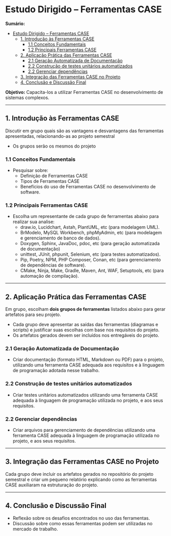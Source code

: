 # Estudo Dirigido – Ferramentas CASE  

**Sumário:**
- [Estudo Dirigido – Ferramentas CASE](#estudo-dirigido--ferramentas-case)
  - [1. Introdução às Ferramentas CASE](#1-introdução-às-ferramentas-case)
    - [1.1 Conceitos Fundamentais](#11-conceitos-fundamentais)
    - [1.2 Principais Ferramentas CASE](#12-principais-ferramentas-case)
  - [2. Aplicação Prática das Ferramentas CASE](#2-aplicação-prática-das-ferramentas-case)
    - [2.1 Geração Automatizada de Documentação](#21-geração-automatizada-de-documentação)
    - [2.2 Construção de testes unitários automatizados](#22-construção-de-testes-unitários-automatizados)
    - [2.2 Gerenciar dependências](#22-gerenciar-dependências)
  - [3. Integração das Ferramentas CASE no Projeto](#3-integração-das-ferramentas-case-no-projeto)
  - [4. Conclusão e Discussão Final](#4-conclusão-e-discussão-final)


**Objetivo:** Capacita-los a utilizar Ferramentas CASE no desenvolvimento de sistemas complexos. 

---

## 1. Introdução às Ferramentas CASE 

Discutir em grupo quais são as vantagens e desvantagens das ferramentas apresentadas, relacionando-as ao projeto semestral
- Os grupos serão os mesmos do projeto

### 1.1 Conceitos Fundamentais 
- Pesquisar sobre:
  - Definição de Ferramentas CASE
  - Tipos de Ferramentas CASE
  - Benefícios do uso de Ferramentas CASE no desenvolvimento de software.  

### 1.2 Principais Ferramentas CASE 
- Escolha um representante de cada grupo de ferramentas abaixo para realizar sua analise:
  - draw.io, Lucidchart, Astah, PlantUML, etc (para modelagem UML).  
  - BrModelo, MySQL Workbench, phpMyAdmin, etc (para modelagem e gerenciamento de banco de dados).  
  - Doxygen, Sphinx, JavaDoc, pdoc, etc (para geração automatizada de documentação)
  - unittest, JUnit, phpunit, Selenium, etc (para testes automatizados).  
  - Pip, Poetry, NPM, PHP Composer, Conan, etc (para gerenciamento de dependências de software).  
  - CMake, Ninja, Make, Gradle, Maven, Ant, WAF, Setuptools, etc (para automação de compilação).  

---

## 2. Aplicação Prática das Ferramentas CASE 

Em grupo, escolham **dois grupos de ferramentas** listados abaixo para gerar artefatos para seu projeto.  
- Cada grupo deve apresentar as saídas das ferramentas (diagramas e scripts) e justificar suas escolhas com base nos requisitos do projeto.  
- Os artefatos gerados devem ser incluídos nos entregáveis do projeto.

### 2.1 Geração Automatizada de Documentação  
- Criar documentação (formato HTML, Markdown ou PDF) para o projeto, utilizando uma ferramenta CASE adequada aos requisitos e à linguagem de programação adotada nesse trabalho.

### 2.2 Construção de testes unitários automatizados
- Criar testes unitários automatizados utilizando uma ferramenta CASE adequada à linguagem de programação utilizada no projeto, e aos seus requisitos.

### 2.2 Gerenciar dependências
- Criar arquivos para gerenciamento de dependências utilizando uma ferramenta CASE adequada à linguagem de programação utilizada no projeto, e aos seus requisitos.

---

## 3. Integração das Ferramentas CASE no Projeto
Cada grupo deve incluir os artefatos gerados no repositório do projeto semestral e criar um pequeno relatório explicando como as ferramentas CASE auxiliaram na estruturação do projeto.  

---

## 4. Conclusão e Discussão Final
- Reflexão sobre os desafios encontrados no uso das ferramentas.  
- Discussão sobre como essas ferramentas podem ser utilizadas no mercado de trabalho.  
